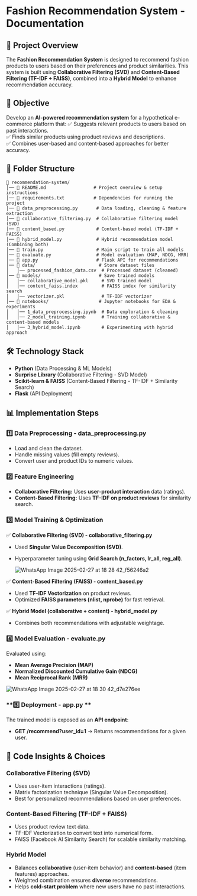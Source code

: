 # **Fashion Recommendation System - Documentation**

## **📌 Project Overview**
The **Fashion Recommendation System** is designed to recommend fashion products to users based on their preferences and product similarities. This system is built using **Collaborative Filtering (SVD)** and **Content-Based Filtering (TF-IDF + FAISS)**, combined into a **Hybrid Model** to enhance recommendation accuracy.

## **🎯 Objective**
Develop an **AI-powered recommendation system** for a hypothetical e-commerce platform that:
✅ Suggests relevant products to users based on past interactions.  
✅ Finds similar products using product reviews and descriptions.  
✅ Combines user-based and content-based approaches for better accuracy.

## **📂 Folder Structure**
```
📂 recommendation-system/
│── 📜 README.md                  # Project overview & setup instructions
│── 📜 requirements.txt           # Dependencies for running the project
│── 📜 data_preprocessing.py       # Data loading, cleaning & feature extraction
│── 📜 collaborative_filtering.py  # Collaborative filtering model (SVD)
│── 📜 content_based.py            # Content-based model (TF-IDF + FAISS)
│── 📜 hybrid_model.py             # Hybrid recommendation model (Combining both)
│── 📜 train.py                    # Main script to train all models
│── 📜 evaluate.py                 # Model evaluation (MAP, NDCG, MRR)
│── 📜 app.py                      # Flask API for recommendations
│── 📂 data/                        # Store dataset files
│   │── processed_fashion_data.csv  # Processed dataset (cleaned)
│── 📂 models/                      # Save trained models
│   │── collaborative_model.pkl     # SVD trained model
│   │── content_faiss.index         # FAISS index for similarity search
│   │── vectorizer.pkl              # TF-IDF vectorizer
│── 📂 notebooks/                   # Jupyter notebooks for EDA & experiments
│   │── 1_data_preprocessing.ipynb  # Data exploration & cleaning
│   │── 2_model_training.ipynb      # Training collaborative & content-based models
│   │── 3_hybrid_model.ipynb        # Experimenting with hybrid approach
```

## **🛠️ Technology Stack**
- **Python** (Data Processing & ML Models)
- **Surprise Library** (Collaborative Filtering - SVD Model)
- **Scikit-learn & FAISS** (Content-Based Filtering - TF-IDF + Similarity Search)
- **Flask** (API Deployment)

## **📊 Implementation Steps**

### **1️⃣ Data Preprocessing - data_preprocessing.py**
- Load and clean the dataset.
- Handle missing values (fill empty reviews).
- Convert user and product IDs to numeric values.

### **2️⃣ Feature Engineering**
- **Collaborative Filtering:** Uses **user-product interaction** data (ratings).
- **Content-Based Filtering:** Uses **TF-IDF on product reviews** for similarity search.

### **3️⃣ Model Training & Optimization**
✅ **Collaborative Filtering (SVD) - collaborative_filtering.py**
- Used **Singular Value Decomposition (SVD)**.
- Hyperparameter tuning using **Grid Search (n_factors, lr_all, reg_all)**.

  ![WhatsApp Image 2025-02-27 at 18 28 42_f56246a2](https://github.com/user-attachments/assets/4c417491-3ebd-467a-89fa-89e103c9ad84)


✅ **Content-Based Filtering (FAISS) - content_based.py**
- Used **TF-IDF Vectorization** on product reviews.
- Optimized **FAISS parameters (nlist, nprobe)** for fast retrieval.

✅ **Hybrid Model (collaborative + content) - hybrid_model.py**
- Combines both recommendations with adjustable weightage.

### **4️⃣ Model Evaluation - evaluate.py**
Evaluated using:
- **Mean Average Precision (MAP)**
- **Normalized Discounted Cumulative Gain (NDCG)**
- **Mean Reciprocal Rank (MRR)**

![WhatsApp Image 2025-02-27 at 18 30 42_d7e276ee](https://github.com/user-attachments/assets/92ee817b-18f2-47b5-8b57-e601a3cdd139)


### **5️⃣ Deployment - app.py **
The trained model is exposed as an **API endpoint**:
- **GET /recommend?user_id=1** → Returns recommendations for a given user.

## **📄 Code Insights & Choices**
### **Collaborative Filtering (SVD)**
- Uses user-item interactions (ratings).
- Matrix factorization technique (Singular Value Decomposition).
- Best for personalized recommendations based on user preferences.

### **Content-Based Filtering (TF-IDF + FAISS)**
- Uses product review text data.
- TF-IDF Vectorization to convert text into numerical form.
- FAISS (Facebook AI Similarity Search) for scalable similarity matching.

### **Hybrid Model**
- Balances **collaborative** (user-item behavior) and **content-based** (item features) approaches.
- Weighted combination ensures **diverse** recommendations.
- Helps **cold-start problem** where new users have no past interactions.


